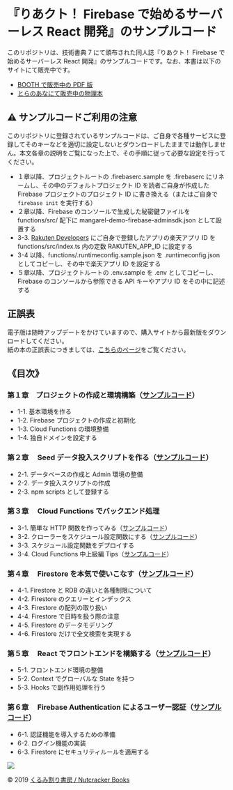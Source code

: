 # 『りあクト！ Firebase で始めるサーバーレス React 開発』のサンプルコード

このリポジトリは、技術書典 7 にて頒布された同人誌『りあクト！ Firebase で始めるサーバーレス React 開発』のサンプルコードです。なお、本書は以下のサイトにて販売中です。

- [BOOTH で販売中の PDF 版](https://booth.pm/ja/items/1572683)
- [とらのあなにて販売中の物理本](https://ec.toranoana.shop/tora/ec/item/040030776883/)

## ⚠ サンプルコードご利用の注意

このリポジトリに登録されているサンプルコードは、ご自身で各種サービスに登録してそのキーなどを適切に設定しないとダウンロードしたままでは動作しません。本文各章の説明をご覧になった上で、その手順に従って必要な設定を行ってください。

- １章以降、プロジェクトルートの .firebaserc.sample を .firebaserc にリネームし、その中のデフォルトプロジェクト ID を読者ご自身が作成した Firebase プロジェクトのプロジェクト ID に書き換える（またはご自身で `firebase init` を実行する）
- ２章以降、Firebase のコンソールで生成した秘密鍵ファイルを functions/src/ 配下に mangarel-demo-firebase-adminsdk.json として設置する
- 3-3. [Rakuten Developers](https://webservice.rakuten.co.jp/) にご自身で登録したアプリの楽天アプリ ID を functions/src/index.ts 内の定数 RAKUTEN_APP_ID に設定する
- 3-4 以降、functions/.runtimeconfig.sample.json を .runtimeconfig.json としてコピーし、その中で楽天アプリ ID を設定する
- ５章以降、プロジェクトルートの .env.sample を .env としてコピーし、Firebase のコンソールから参照できる API キーやアプリ ID をその中に記述する

## 正誤表

電子版は随時アップデートをかけていますので、購入サイトから最新版をダウンロードしてください。  
紙の本の正誤表につきましては、[こちらのページ](./errata.md)をご覧ください。

## 《目次》

### 第１章　プロジェクトの作成と環境構築（[サンプルコード](https://github.com/oukayuka/ReactFirebaseBook/tree/master/01-env/mangarel-demo)）

- 1-1. 基本環境を作る
- 1-2. Firebase プロジェクトの作成と初期化
- 1-3. Cloud Functions の環境整備
- 1-4. 独自ドメインを設定する

### 第２章　 Seed データ投入スクリプトを作る（[サンプルコード](https://github.com/oukayuka/ReactFirebaseBook/tree/master/02-seed/mangarel-demo)）

- 2-1. データベースの作成と Admin 環境の整備
- 2-2. データ投入スクリプトの作成
- 2-3. npm scripts として登録する

### 第３章　 Cloud Functions でバックエンド処理

- 3-1. 簡単な HTTP 関数を作ってみる（[サンプルコード](https://github.com/oukayuka/ReactFirebaseBook/tree/master/03-functions/01-publishers/mangarel-demo)）
- 3-2. クローラーをスケジュール設定関数にする（[サンプルコード](https://github.com/oukayuka/ReactFirebaseBook/tree/master/03-functions/02-crawler/mangarel-demo)）
- 3-3. スケジュール設定関数をデプロイする
- 3-4. Cloud Functions 中上級編 Tips（[サンプルコード](https://github.com/oukayuka/ReactFirebaseBook/tree/master/03-functions/04-advanced/mangarel-demo)）

### 第４章　 Firestore を本気で使いこなす（[サンプルコード](https://github.com/oukayuka/ReactFirebaseBook/tree/master/04-firestore/mangarel-demo)）

- 4-1. Firestore と RDB の違いと各種制限について
- 4-2. Firestore のクエリーとインデックス
- 4-3. Firestore の配列の取り扱い
- 4-4. Firestore で日時を扱う際の注意
- 4-5. Firestore のデータモデリング
- 4-6. Firestore だけで全文検索を実現する

### 第５章　 React でフロントエンドを構築する（[サンプルコード](https://github.com/oukayuka/ReactFirebaseBook/tree/master/05-react/mangarel-demo)）

- 5-1. フロントエンド環境の整備
- 5-2. Context でグローバルな State を持つ
- 5-3. Hooks で副作用処理を行う

### 第６章　 Firebase Authentication によるユーザー認証（[サンプルコード](https://github.com/oukayuka/ReactFirebaseBook/tree/master/06-auth/mangarel-demo)）

- 6-1. 認証機能を導入するための準備
- 6-2. ログイン機能の実装
- 6-3. Firestore にセキュリティルールを適用する

![](https://lh3.googleusercontent.com/mMmkA5cvpyNrQFYLM7Aa1h_dmWHJ3_a-_xNrAbqZvCh6bJIMC-nTrRMdJDSZqDpHa6SwTIqoBUIersQpW2l08Q)

© 2019 [くるみ割り書房 / Nutcracker Books](https://oukayuka.booth.pm/)
